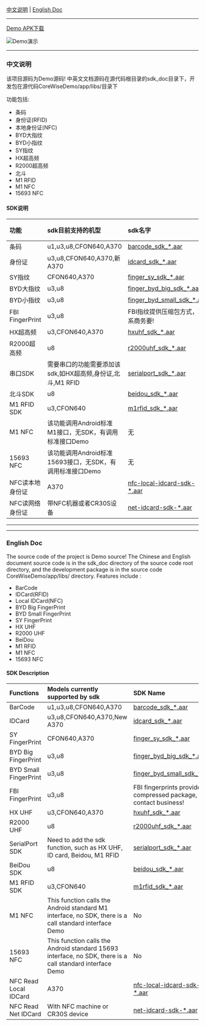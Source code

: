 

[中文说明](#user-content-zh) | [English Doc](#user-content-en)

---


[Demo APK下载](https://github.com/CoreWise/CoreWiseDemo/releases)

![Demo演示](https://i.loli.net/2019/05/08/5cd243747a2c8.gif)


---

<h3 id="user-content-zh">中文说明</h3>


该项目源码为Demo源码! 中英文文档源码在源代码根目录的sdk_doc目录下，开发包在源代码CoreWiseDemo/app/libs/目录下


功能包括:
- 条码
- 身份证(RFID)
- 本地身份证(NFC)
- BYD大指纹
- BYD小指纹
- SY指纹
- HX超高频
- R2000超高频
- 北斗
- M1 RFID
- M1 NFC
- 15693 NFC



#### SDK说明


| 功能            | sdk目前支持的机型                                          | sdk名字                                                      |                           开发文档                           |
| :-------------- | :--------------------------------------------------------- | :----------------------------------------------------------- | :----------------------------------------------------------: |
| 条码            | u1,u3,u8,CFON640,A370                                      | [barcode_sdk_*.aar](<https://coding.net/u/CoreWise/p/SDK/git/raw/master/barcode_sdk_20190429.aar>) | <a href="https://github.com/CoreWise/CoreWiseDemo/blob/master/sdk_doc/zh/条码.md" target="_blank">查看</a> |
| 身份证          | u3,u8,CFON640,A370,新A370                                  | [idcard_sdk_*.aar](https://coding.net/u/CoreWise/p/SDK/git/raw/master/idcard_sdk_20190429.aar) | <a href="https://github.com/CoreWise/CoreWiseDemo/blob/master/sdk_doc/zh/身份证.md" target="_blank">查看</a> |
| SY指纹          | CFON640,A370                                               | [finger_sy_sdk_*.aar](https://coding.net/u/CoreWise/p/SDK/git/raw/master/finger_sy_sdk_20190429.aar) | <a href="https://github.com/CoreWise/CoreWiseDemo/blob/master/sdk_doc/zh/SY指纹.md" target="_blank">查看</a> |
| BYD大指纹       | u3,u8                                                      | [finger_byd_big_sdk_*.aar](https://coding.net/u/CoreWise/p/SDK/git/raw/master/finger_byd_big_sdk_20190429.aar) | <a href="https://github.com/CoreWise/CoreWiseDemo/blob/master/sdk_doc/zh/BYD大指纹.md" target="_blank">查看</a> |
| BYD小指纹       | u3,u8                                                      | [finger_byd_small_sdk_*.aar](https://coding.net/u/CoreWise/p/SDK/git/raw/master/finger_byd_small_sdk_20190429.aar) | <a href="https://github.com/CoreWise/CoreWiseDemo/blob/master/sdk_doc/zh/BYD小指纹.md" target="_blank">查看</a> |
| FBI FingerPrint       | u3,u8                                               | FBI指纹提供压缩包方式，联系商务要! | None |
| HX超高频        | u3,CFON640,A370                                            | [hxuhf_sdk_*.aar](https://coding.net/u/CoreWise/p/SDK/git/raw/master/hxuhf_sdk_20190429.aar) | <a href="https://github.com/CoreWise/CoreWiseDemo/blob/master/sdk_doc/zh/HX超高频.md" target="_blank">查看</a> |
| R2000超高频     | u8                                                         | [r2000uhf_sdk_*.aar](https://coding.net/u/CoreWise/p/SDK/git/raw/master/r2000uhf_sdk_20190429.aar) | <a href="https://github.com/CoreWise/CoreWiseDemo/blob/master/sdk_doc/zh/R2000超高频.md" target="_blank">查看</a> |
| 串口SDK         | 需要串口的功能需要添加该sdk,如HX超高频,身份证,北斗,M1 RFID | [serialport_sdk_*.aar](https://coding.net/u/CoreWise/p/SDK/git/raw/master/serialport_sdk_20190429.aar) |                                    None                          |
| 北斗SDK         | u8                                                         | [beidou_sdk_*.aar](https://coding.net/u/CoreWise/p/SDK/git/raw/master/beidou_sdk_20190429.aar) | <a href="https://github.com/CoreWise/CoreWiseDemo/blob/master/sdk_doc/zh/北斗.md" target="_blank">查看</a> |
| M1 RFID SDK     | u3,CFON640                                                 | [m1rfid_sdk_*.aar](https://coding.net/u/CoreWise/p/SDK/git/raw/master/m1rfid_sdk_20190429.aar) | <a href="https://github.com/CoreWise/CoreWiseDemo/blob/master/sdk_doc/zh/M1RFID.md" target="_blank">查看</a> |
| M1 NFC          | 该功能调用Android标准M1接口，无SDK，有调用标准接口Demo     | 无                                                           |                          None                                    |
| 15693 NFC       | 该功能调用Android标准15693接口，无SDK，有调用标准接口Demo  | 无                                                           |                            None                                  |
| NFC读本地身份证 | A370                                                       | [nfc-local-idcard-sdk-*.aar](https://coding.net/u/CoreWise/p/SDK/git/raw/master/nfc-local-idcard-sdk-20190401.aar) | <a href="https://github.com/CoreWise/CoreWiseDemo/blob/master/sdk_doc/zh/NFC读本地身份证.md" target="_blank">查看</a> |
| NFC读网络身份证 | 带NFC机器或者CR30S设备                                     | [net-idcard-sdk-*.aar](https://coding.net/u/CoreWise/p/SDK/git/raw/master/net-idcard-sdk-20190401.aar) | <a href="https://github.com/CoreWise/CoreWiseDemo/blob/master/sdk_doc/zh/NFC读网络身份证.md" target="_blank">查看</a> |


----

----

<h3 id="user-content-en">English Doc</h3>


The source code of the project is Demo source! The Chinese and English document source code is in the sdk_doc directory of the source code root directory, and the development package is in the source code CoreWiseDemo/app/libs/ directory.
Features include :

- BarCode
- IDCard(RFID)
- Local IDCard(NFC)
- BYD Big FingerPrint
- BYD Small FingerPrint
- SY FingerPrint
- HX UHF
- R2000 UHF
- BeiDou
- M1 RFID
- M1 NFC
- 15693 NFC



#### SDK Description



| Functions             | Models currently supported by sdk                            | SDK Name                                                     |                           SDK Doc                            |
| :-------------------- | :----------------------------------------------------------- | :----------------------------------------------------------- | :----------------------------------------------------------: |
| BarCode               | u1,u3,u8,CFON640,A370                                        | [barcode_sdk_*.aar](<https://coding.net/u/CoreWise/p/SDK/git/raw/master/barcode_sdk_20190429.aar>) | <a href="https://github.com/CoreWise/CoreWiseDemo/blob/master/sdk_doc/en/BarCode.md" target="_blank">View</a> |
| IDCard                | u3,u8,CFON640,A370,New A370                                  | [idcard_sdk_*.aar](https://coding.net/u/CoreWise/p/SDK/git/raw/master/idcard_sdk_20190429.aar) | <a href="https://github.com/CoreWise/CoreWiseDemo/blob/master/sdk_doc/en/IDCard.md" target="_blank">View</a> |
| SY FingerPrint        | CFON640,A370                                                 | [finger_sy_sdk_*.aar](https://coding.net/u/CoreWise/p/SDK/git/raw/master/finger_sy_sdk_20190429.aar) | <a href="https://github.com/CoreWise/CoreWiseDemo/blob/master/sdk_doc/en/SYFingerPrint.md" target="_blank">View</a> |
| BYD Big FingerPrint   | u3,u8                                                        | [finger_byd_big_sdk_*.aar](https://coding.net/u/CoreWise/p/SDK/git/raw/master/finger_byd_big_sdk_20190429.aar) | <a href="https://github.com/CoreWise/CoreWiseDemo/blob/master/sdk_doc/en/BYDBigFingerPrint.md" target="_blank">View</a> |
| BYD Small FingerPrint | u3,u8                                                        | [finger_byd_small_sdk_*.aar](https://coding.net/u/CoreWise/p/SDK/git/raw/master/finger_byd_small_sdk_20190429.aar) | <a href="https://github.com/CoreWise/CoreWiseDemo/blob/master/sdk_doc/en/BYDSmallFingerPrint.md" target="_blank">View</a> |
| FBI FingerPrint       | u3,u8                                                        | FBI fingerprints provide a compressed package, contact business! | None |
| HX UHF                | u3,CFON640,A370                                              | [hxuhf_sdk_*.aar](https://coding.net/u/CoreWise/p/SDK/git/raw/master/hxuhf_sdk_20190429.aar) | <a href="https://github.com/CoreWise/CoreWiseDemo/blob/master/sdk_doc/en/HXUHF.md" target="_blank">View</a> |
| R2000 UHF             | u8                                                           | [r2000uhf_sdk_*.aar](https://coding.net/u/CoreWise/p/SDK/git/raw/master/r2000uhf_sdk_20190429.aar) | <a href="https://github.com/CoreWise/CoreWiseDemo/blob/master/sdk_doc/en/R2000UHF.md" target="_blank">View</a> |
| SerialPort SDK        | Need to add the sdk function, such as HX UHF, ID card, Beidou, M1 RFID | [serialport_sdk_*.aar](https://coding.net/u/CoreWise/p/SDK/git/raw/master/serialport_sdk_20190429.aar) |            None                                                  |
| BeiDou SDK            | u8                                                           | [beidou_sdk_*.aar](https://coding.net/u/CoreWise/p/SDK/git/raw/master/beidou_sdk_20190429.aar) | <a href="https://github.com/CoreWise/CoreWiseDemo/blob/master/sdk_doc/en/BeiDou.md" target="_blank">View</a> |
| M1 RFID SDK           | u3,CFON640                                                   | [m1rfid_sdk_*.aar](https://coding.net/u/CoreWise/p/SDK/git/raw/master/m1rfid_sdk_20190429.aar) | <a href="https://github.com/CoreWise/CoreWiseDemo/blob/master/sdk_doc/en/M1RFID.md" target="_blank">View</a> |
| M1 NFC                | This function calls the Android standard M1 interface, no SDK, there is a call standard interface Demo | No                                                           |                  None                                            |
| 15693 NFC             | This function calls the Android standard 15693 interface, no SDK, there is a call standard interface Demo | No                                                           |                  None                                            |
| NFC Read Local IDCard | A370                                                         | [nfc-local-idcard-sdk-*.aar](https://coding.net/u/CoreWise/p/SDK/git/raw/master/nfc-local-idcard-sdk-20190401.aar) | <a href="https://github.com/CoreWise/CoreWiseDemo/blob/master/sdk_doc/en/NFCReadLocalIDCard.md" target="_blank">View</a> |
| NFC Read Net IDCard   | With NFC machine or CR30S device                             | [net-idcard-sdk-*.aar](https://coding.net/u/CoreWise/p/SDK/git/raw/master/net-idcard-sdk-20190401.aar) | <a href="https://github.com/CoreWise/CoreWiseDemo/blob/master/sdk_doc/en/NFCReadNetIDCard.md" target="_blank">View</a> |